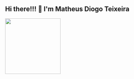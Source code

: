 ## Hi there!!! 👋 I'm Matheus Diogo Teixeira

<!--
**Mathdiogo/Mathdiogo** is a ✨ _special_ ✨ repository because its `README.md` (this file) appears on your GitHub profile.

Here are some ideas to get you started:

- 🔭 I’m currently working on parts flow management and control project in python
- 🌱 I’m currently learning Python 3 complete: PySide6, Django, Selenium, Regexp, Testes, TDD, POO, Design Patterns GoF
- 📫 How to reach me: (https://www.linkedin.com/in/matheus-diogo-teixeira/)
-->

<div>
  <a href="https://github.com/Mathdiogo">
   <img height="180em" src="https://github-readme-stats.vercel.app/api/top-langs/?username=Mathdiogo&hide_progress=true&theme=dark"/>
   <! --<img height="180em" src="https://github-readme-stats.vercel.app/api?username=Mathdiogo&show_icons=true"/>
  </a>
</div>
